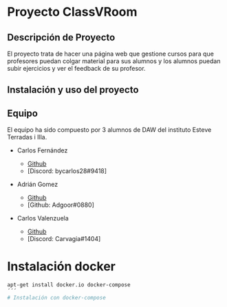 # Proyecto ClassVRoom

## Descripción de Proyecto
El proyecto trata de hacer una página web que gestione cursos para que profesores puedan colgar material para sus alumnos y los alumnos puedan subir ejercicios y ver el feedback de su profesor.

## Instalación y uso del proyecto

## Equipo
El equipo ha sido compuesto por 3 alumnos de DAW del instituto Esteve Terradas i Illa.

* Carlos Fernández
  * [Github](https://github.com/bycarlos28) 
  * [Discord: bycarlos28#9418]

* Adrián Gomez
  * [Github](https://github.com/AdrianOrea) 
  * [Github: Adgoor#0880]

* Carlos Valenzuela
  * [Github](https://github.com/carlosvalgar) 
  * [Discord: Carvagia#1404]

# Instalación docker
```bash
apt-get install docker.io docker-compose
´´´
# Instalación con docker-compose

